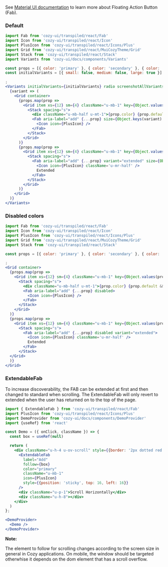 See [Material UI documentation](https://material-ui.com/components/floating-action-button/) to learn more about Floating Action Button (Fab).

### Default

```jsx
import Fab from 'cozy-ui/transpiled/react/Fab'
import Icon from 'cozy-ui/transpiled/react/Icon'
import PlusIcon from 'cozy-ui/transpiled/react/Icons/Plus'
import Grid from 'cozy-ui/transpiled/react/MuiCozyTheme/Grid'
import Stack from 'cozy-ui/transpiled/react/Stack'
import Variants from 'cozy-ui/docs/components/Variants'

const props = [{ color: 'primary' }, { color: 'secondary' }, { color: 'inherit', default: true }]
const initialVariants = [{ small: false, medium: false, large: true }]

;
<Variants initialVariants={initialVariants} radio screenshotAllVariants>
  {variant => (
    <Grid container>
      {props.map(prop =>
        <Grid item xs={12} sm={4} className="u-mb-1" key={Object.values(prop)[0]}>
          <Stack spacing="s">
            <div className="u-mb-half u-mt-1">{prop.color} {prop.default && '(default)'}</div>
            <Fab aria-label="add" {...prop} size={Object.keys(variant).find(key => variant[key])}>
              <Icon icon={PlusIcon} />
            </Fab>
          </Stack>
        </Grid>
      )}
      {props.map(prop =>
        <Grid item xs={12} sm={4} className="u-mb-1" key={Object.values(prop)[0]}>
          <Stack spacing="s">
            <Fab aria-label="add" {...prop} variant="extended" size={Object.keys(variant).find(key => variant[key])}>
              <Icon icon={PlusIcon} className='u-mr-half' />
              Extended
            </Fab>
          </Stack>
        </Grid>
      )}
    </Grid>
  )}
</Variants>
```

### Disabled colors

```jsx
import Fab from 'cozy-ui/transpiled/react/Fab'
import Icon from 'cozy-ui/transpiled/react/Icon'
import PlusIcon from 'cozy-ui/transpiled/react/Icons/Plus'
import Grid from 'cozy-ui/transpiled/react/MuiCozyTheme/Grid'
import Stack from 'cozy-ui/transpiled/react/Stack'

const props = [{ color: 'primary' }, { color: 'secondary' }, { color: 'inherit', default: true }]

;
<Grid container>
  {props.map(prop =>
    <Grid item xs={12} sm={4} className="u-mb-1" key={Object.values(prop)[0]}>
      <Stack spacing="s">
        <div className="u-mb-half u-mt-1">{prop.color} {prop.default && '(default)'}</div>
        <Fab aria-label="add" {...prop} disabled>
          <Icon icon={PlusIcon} />
        </Fab>
      </Stack>
    </Grid>
  )}
  {props.map(prop =>
    <Grid item xs={12} sm={4} className="u-mb-1" key={Object.values(prop)[0]}>
      <Stack spacing="s">
        <Fab aria-label="add" {...prop} disabled variant="extended">
          <Icon icon={PlusIcon} className='u-mr-half' />
          Extended
        </Fab>
      </Stack>
  </Grid>
  )}
</Grid>
```

### ExtendableFab

To increase discoverability, the FAB can be extended at first and then changed to standard when scrolling. The ExtendableFab will only revert to extended when the user has returned on to the top of the page.

```jsx
import { ExtendableFab } from 'cozy-ui/transpiled/react/Fab'
import PlusIcon from 'cozy-ui/transpiled/react/Icons/Plus'
import DemoProvider from 'cozy-ui/docs/components/DemoProvider'
import {useRef} from 'react'

const Demo = ({ onClick, className }) => {
  const box = useRef(null)

  return (
    <div className="u-h-4 u-ov-scroll" style={{border: '2px dotted red'}} ref={box}>
      <ExtendableFab
        label="Add"
        follow={box}
        color="primary"
        className="u-mb-1"
        icon={PlusIcon}
        style={{position: 'sticky', top: 16, left: 16}}
      />
      <div className="u-p-1">Scroll Horizontally</div>
      <div className="u-h-8"></div>
    </div>
  )
};

<DemoProvider>
  <Demo />
</DemoProvider>
```

**Note:**

The element to follow for scrolling changes according to the screen size in general in Cozy applications. On mobile, the window should be targeted otherwhise it depends on the dom element that has a scroll overflow.
